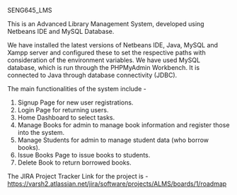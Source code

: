 SENG645_LMS

This is an Advanced Library Management System, developed using Netbeans IDE and MySQL Database.

We have installed the latest versions of Netbeans IDE, Java, MySQL and Xampp server and configured these to set the respective paths with 
consideration of the environment variables.
We have used MySQL database, which is run through the PHPMyAdmin Workbench. It is connected to Java through database connectivity (JDBC).

The main functionalities of the system include - 
1) Signup Page for new user registrations.
2) Login Page for returning users.
3) Home Dashboard to select tasks.
4) Manage Books for admin to manage book information and register those into the system.
5) Manage Students for admin to manage student data (who borrow books).
6) Issue Books Page to issue books to students.
7) Delete Book to return borrowed books.

The JIRA Project Tracker Link for the project is - 
https://varsh2.atlassian.net/jira/software/projects/ALMS/boards/1/roadmap
